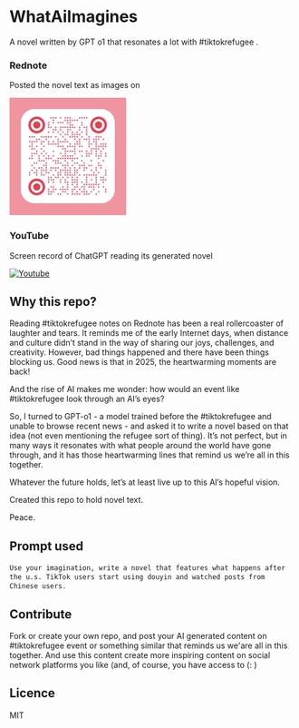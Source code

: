 # WhatAiImagines

A novel written by GPT o1 that resonates a lot with #tiktokrefugee .

### Rednote

Posted the novel text as images on

![Rednote](/imgs/rednote_qr.jpg)

### YouTube

Screen record of ChatGPT reading its generated novel

[![Youtube](https://img.youtube.com/vi/s0D2FsC2omw/0.jpg)](https://youtu.be/s0D2FsC2omw)

## Why this repo?

Reading #tiktokrefugee notes on Rednote has been a real rollercoaster of laughter and tears. It reminds me of the early Internet days, when distance and culture didn’t stand in the way of sharing our joys, challenges, and creativity. However, bad things happened and there have been things blocking us. Good news is that in 2025, the heartwarming moments are back!

And the rise of AI makes me wonder: how would an event like #tiktokrefugee look through an AI’s eyes?

So, I turned to GPT-o1 - a model trained before the #tiktokrefugee and unable to browse recent news - and asked it to write a novel based on that idea (not even mentioning the refugee sort of thing). It’s not perfect, but in many ways it resonates with what people around the world have gone through, and it has those heartwarming lines that remind us we’re all in this together.

Whatever the future holds, let’s at least live up to this AI’s hopeful vision.

Created this repo to hold novel text.

Peace.

## Prompt used

```
Use your imagination, write a novel that features what happens after the u.s. TikTok users start using douyin and watched posts from Chinese users.
```

## Contribute

Fork or create your own repo, and post your AI generated content on #tiktokrefugee event or something similar that reminds us we'are all in this together.
And use this content create more inspiring content on social network platforms you like (and, of course, you have access to (: )

## Licence

MIT
